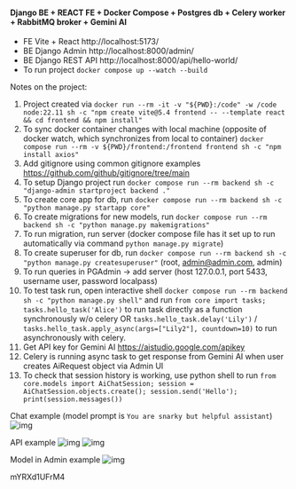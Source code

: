 #### Django BE + REACT FE + Docker Compose + Postgres db + Celery worker + RabbitMQ broker + Gemini AI

- FE Vite + React http://localhost:5173/
- BE Django Admin http://localhost:8000/admin/
- BE Django REST API http://localhost:8000/api/hello-world/
- To run project `docker compose up --watch --build`

Notes on the project:
1. Project created via `docker run --rm -it -v "${PWD}:/code" -w /code node:22.11 sh -c "npm create vite@5.4 frontend -- --template react && cd frontend && npm install"`
2. To sync docker container changes with local machine (opposite of docker watch, which synchronizes from local to container) `docker compose run --rm -v ${PWD}/frontend:/frontend frontend sh -c "npm install axios"`
3. Add gitignore using common gitignore examples https://github.com/github/gitignore/tree/main
4. To setup Django project run `docker compose run --rm backend sh -c "django-admin startproject backend ."`
5. To create core app for db, run `docker compose run --rm backend sh -c "python manage.py startapp core"`
6. To create migrations for new models, run `docker compose run --rm backend sh -c "python manage.py makemigrations"`
7. To run migration, run server (docker compose file has it set up to run automatically via command `python manage.py migrate`)
8. To create superuser for db, run `docker compose run --rm backend sh -c "python manage.py createsuperuser"`
   (root, admin@admin.com, admin)
9. To run queries in PGAdmin -> add server (host 127.0.0.1, port 5433, username user, password localpass)
10. To test task run, open interactive shell `docker compose run --rm backend sh -c "python manage.py shell"`
and run `from core import tasks; tasks.hello_task('Alice')` to run task directly as a function synchronously w/o celery 
OR `tasks.hello_task.delay('Lily')` / `tasks.hello_task.apply_async(args=["Lily2"], countdown=10)` to run asynchronously with celery. 
11. Get API key for Gemini AI https://aistudio.google.com/apikey
12. Celery is running async task to get response from Gemini AI when user creates AiRequest object via Admin UI
13. To check that session history is working, use python shell to run 
```from core.models import AiChatSession; session = AiChatSession.objects.create(); session.send('Hello'); print(session.messages())```

Chat example (model prompt is `You are snarky but helpful assistant`)
![img](readme_img/chat_example.png)

API example 
![img](readme_img/API_example.png)
![img](readme_img/API_example_2.png)

Model in Admin example
![img](readme_img/admin_model.png)

mYRXd1UFrM4